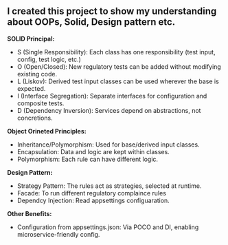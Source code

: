 I created  this project to show my understanding about OOPs, Solid, Design pattern etc.
--

**SOLID Principal:**
- S (Single Responsibility): Each class has one responsibility (test input, config, test logic, etc.)
- O (Open/Closed): New regulatory tests can be added without modifying existing code.
- L (Liskov): Derived test input classes can be used wherever the base is expected.
- I (Interface Segregation): Separate interfaces for configuration and composite tests.
- D (Dependency Inversion): Services depend on abstractions, not concretions.

**Object Orineted Principles:**
- Inheritance/Polymorphism: Used for base/derived input classes.
- Encapsulation: Data and logic are kept within classes.
- Polymorphism: Each rule can have different logic.

**Design Pattern:**
- Strategy Pattern: The rules act as strategies, selected at runtime.
- Facade: To run different regulatory complaince rules
- Dependcy Injection: Read appsettings configuaration.

**Other Benefits:**
- Configuration from appsettings.json: Via POCO and DI, enabling microservice-friendly config.
